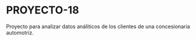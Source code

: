 # PROYECTO-18
Proyecto para analizar datos análiticos de los clientes de una concesionaria automotriz.
